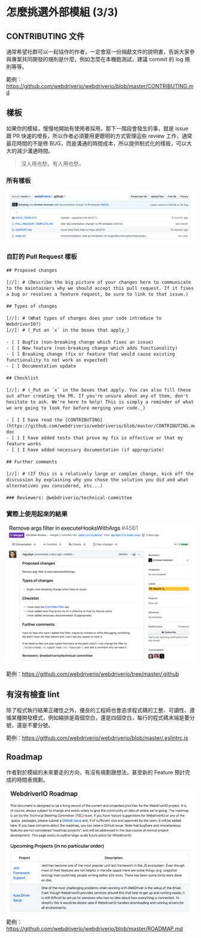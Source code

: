 # 怎麼挑選外部模組 (3/3)

## CONTRIBUTING 文件

通常希望社群可以一起協作的作者，一定會寫一份捐獻文件的說明書，告訴大家參與專案共同開發的規則是什麼，例如怎麼在本機跑測試，建議 commit 的 log 規則等等。

範例：<https://github.com/webdriverio/webdriverio/blob/master/CONTRIBUTING.md>

## 樣板

如果你的模組，慢慢地開始有使用者採用，那下一階段會發生的事，就是 issue 跟 PR 快速的增長，所以作者必須要用更聰明的方式管理這些 review 工作，通常最花時間的不是修 BUG，而是溝通的時間成本，所以提供制式化的樣板，可以大大的減少溝通時間。

> 沒人用也愁，有人用也愁。

### 所有樣板

![](https://raw.githubusercontent.com/alincode/modular-design-30days-2019/master/assets/github-template.png)

### 自訂的 Pull Request 樣板

```
## Proposed changes

[//]: # (Describe the big picture of your changes here to communicate to the maintainers why we should accept this pull request. If it fixes a bug or resolves a feature request, be sure to link to that issue.)

## Types of changes

[//]: # (What types of changes does your code introduce to WebdriverIO?)
[//]: # (_Put an `x` in the boxes that apply_)

- [ ] Bugfix (non-breaking change which fixes an issue)
- [ ] New feature (non-breaking change which adds functionality)
- [ ] Breaking change (fix or feature that would cause existing functionality to not work as expected)
- [ ] Documentation update

## Checklist

[//]: # (_Put an `x` in the boxes that apply. You can also fill these out after creating the PR. If you're unsure about any of them, don't hesitate to ask. We're here to help! This is simply a reminder of what we are going to look for before merging your code._)

- [ ] I have read the [CONTRIBUTING](https://github.com/webdriverio/webdriverio/blob/master/CONTRIBUTING.md) doc
- [ ] I have added tests that prove my fix is effective or that my feature works
- [ ] I have added necessary documentation (if appropriate)

## Further comments

[//]: # (If this is a relatively large or complex change, kick off the discussion by explaining why you chose the solution you did and what alternatives you considered, etc...)

### Reviewers: @webdriverio/technical-committee
```

### 實際上使用起來的結果

![](https://raw.githubusercontent.com/alincode/modular-design-30days-2019/master/assets/pr-template2.png)

範例：<https://github.com/webdriverio/webdriverio/tree/master/.github>

## 有沒有檢查 lint

除了程式執行結果正確性之外，優良的工程師也會追求程式碼的工整、可讀性、遵循某種開發模式，例如縮排是兩個空白，還是四個空白，每行的程式碼末端是要分號，還是不要分號。

範例：<https://github.com/webdriverio/webdriverio/blob/master/.eslintrc.js>

## Roadmap

作者對於模組的未來要走的方向，有沒有規劃跟想法，甚至新的 Feature 預計完成的時間表規劃。

![](https://raw.githubusercontent.com/alincode/modular-design-30days-2019/master/assets/roadmap.png)

範例：<https://github.com/webdriverio/webdriverio/blob/master/ROADMAP.md>
